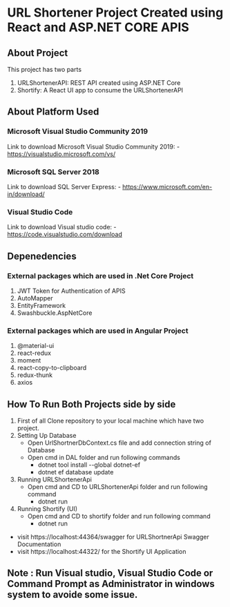 
# URL Shortener Project Created using React and ASP.NET CORE APIS



## About Project

This project has two parts

1.	URLShortenerAPI: REST API created using ASP.NET Core
2.	Shortify: A React UI app to consume the URLShortenerAPI


## About Platform Used 

### Microsoft Visual Studio Community 2019<br>
Link to download Microsoft Visual Studio Community 2019: - https://visualstudio.microsoft.com/vs/ 

### Microsoft SQL Server 2018<br>
Link to download SQL Server Express: - https://www.microsoft.com/en-in/download/

### Visual Studio Code<br>
Link to download Visual studio code: - https://code.visualstudio.com/download 

## Depenedencies

### External packages which are used in .Net Core Project
1. JWT Token for Authentication of APIS
2. AutoMapper
3. EntityFramework
4. Swashbuckle.AspNetCore

### External packages which are used in Angular Project
1. @material-ui
2. react-redux
3. moment
4. react-copy-to-clipboard
5. redux-thunk
6. axios

## How To Run Both Projects side by side

1. First of all Clone repository to your local machine which have two project.
2. Setting Up Database
   - Open UrlShortnerDbContext.cs file and add connection string of Database
   - Open cmd in DAL folder and run following commands
       - dotnet tool install --global dotnet-ef
       - dotnet ef database update
3. Running URLShortenerApi
   - Open cmd and CD to URLShortenerApi folder and run following command
       - dotnet run
4. Running Shortify (UI)
   - Open cmd and CD to shortify folder and run following command
       - dotnet run
- visit https://localhost:44364/swagger for URLShortnerApi Swagger Documentation
- visit https://localhost:44322/ for the Shortify UI Application

## Note : Run Visual studio, Visual Studio Code or Command Prompt as Administrator in windows system to avoide some issue.


